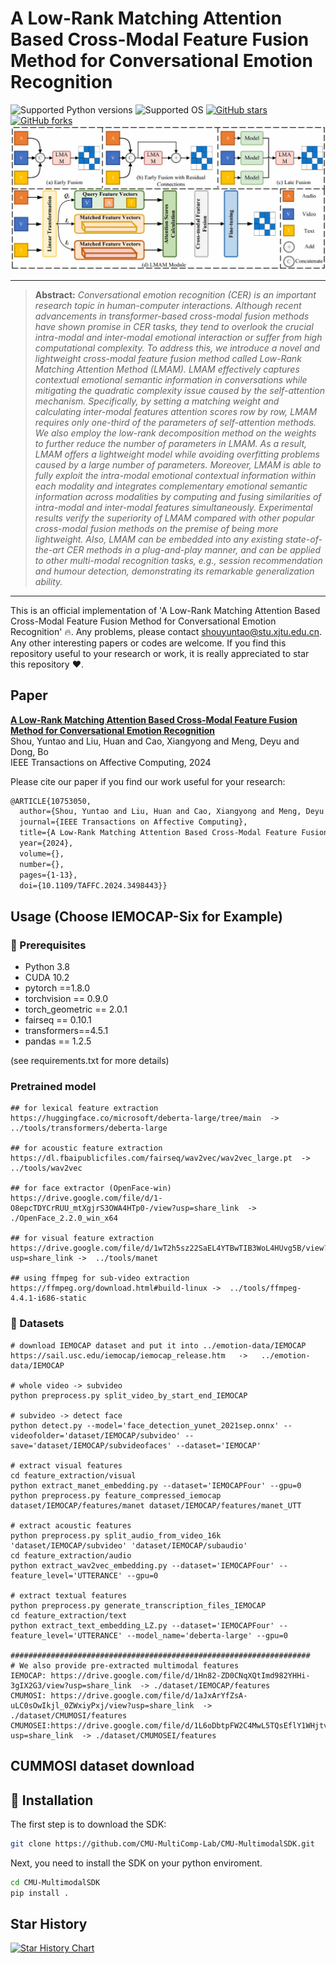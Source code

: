[stars-img]: https://img.shields.io/github/stars/yuntaoshou/LMAM?color=yellow
[stars-url]: https://github.com/yuntaoshou/LMAM/stargazers
[fork-img]: https://img.shields.io/github/forks/yuntaoshou/LMAM?color=lightblue&label=fork
[fork-url]: https://github.com/yuntaoshou/LMAM/network/members
[AKGR-url]: https://github.com/yuntaoshou/LMAM


# A Low-Rank Matching Attention Based Cross-Modal Feature Fusion Method for Conversational Emotion Recognition
![Supported Python versions](https://img.shields.io/badge/%20python-3.8-blue)
![Supported OS](https://img.shields.io/badge/%20Supported_OS-Windows-red)
[![GitHub stars][stars-img]][stars-url]
[![GitHub forks][fork-img]][fork-url]
![image](https://github.com/yuntaoshou/LMAM/blob/main/archi.png)
<hr />

> **Abstract:** *Conversational emotion recognition (CER) is an important research topic in human-computer interactions. Although recent advancements in transformer-based cross-modal fusion methods have shown promise in CER tasks, they tend to overlook the crucial intra-modal and inter-modal emotional interaction or suffer from high computational complexity. To address this, we introduce a novel and lightweight cross-modal feature fusion method called Low-Rank Matching Attention Method (LMAM). LMAM effectively captures contextual emotional semantic information in conversations while mitigating the quadratic complexity issue caused by the self-attention mechanism. Specifically, by setting a matching weight and calculating inter-modal features attention scores row by row, LMAM requires only one-third of the parameters of self-attention methods. We also employ the low-rank decomposition method on the weights to further reduce the number of parameters in LMAM. As a result, LMAM offers a lightweight model while avoiding overfitting problems caused by a large number of parameters. Moreover, LMAM is able to fully exploit the intra-modal emotional contextual information within each modality and integrates complementary emotional semantic information across modalities by computing and fusing similarities of intra-modal and inter-modal features simultaneously. Experimental results verify the superiority of LMAM compared with other popular cross-modal fusion methods on the premise of being more lightweight. Also, LMAM can be embedded into any existing state-of-the-art CER methods in a plug-and-play manner, and can be applied to other multi-modal recognition tasks, e.g., session recommendation and humour detection, demonstrating its remarkable generalization ability.*
<hr />


This is an official implementation of 'A Low-Rank Matching Attention Based Cross-Modal Feature Fusion Method for Conversational Emotion Recognition' :fire:. Any problems, please contact shouyuntao@stu.xjtu.edu.cn. Any other interesting papers or codes are welcome. If you find this repository useful to your research or work, it is really appreciated to star this repository :heart:.

## Paper
[**A Low-Rank Matching Attention Based Cross-Modal Feature Fusion Method for Conversational Emotion Recognition**](https://arxiv.org/abs/2306.17799)<br>
Shou, Yuntao and Liu, Huan and Cao, Xiangyong and Meng, Deyu and Dong, Bo<br>
IEEE Transactions on Affective Computing, 2024

Please cite our paper if you find our work useful for your research:

```tex
@ARTICLE{10753050,
  author={Shou, Yuntao and Liu, Huan and Cao, Xiangyong and Meng, Deyu and Dong, Bo},
  journal={IEEE Transactions on Affective Computing}, 
  title={A Low-Rank Matching Attention Based Cross-Modal Feature Fusion Method for Conversational Emotion Recognition}, 
  year={2024},
  volume={},
  number={},
  pages={1-13},
  doi={10.1109/TAFFC.2024.3498443}}
```

## Usage (Choose IEMOCAP-Six for Example)

### 🚀 Prerequisites
- Python 3.8
- CUDA 10.2
- pytorch ==1.8.0
- torchvision == 0.9.0
- torch_geometric == 2.0.1
- fairseq == 0.10.1
- transformers==4.5.1
- pandas == 1.2.5

(see requirements.txt for more details)


### Pretrained model

```shell
## for lexical feature extraction
https://huggingface.co/microsoft/deberta-large/tree/main  -> ../tools/transformers/deberta-large

## for acoustic feature extraction
https://dl.fbaipublicfiles.com/fairseq/wav2vec/wav2vec_large.pt  -> ../tools/wav2vec

## for face extractor (OpenFace-win)
https://drive.google.com/file/d/1-O8epcTDYCrRUU_mtXgjrS3OWA4HTp0-/view?usp=share_link  -> ./OpenFace_2.2.0_win_x64

## for visual feature extraction
https://drive.google.com/file/d/1wT2h5sz22SaEL4YTBwTIB3WoL4HUvg5B/view?usp=share_link ->  ../tools/manet

## using ffmpeg for sub-video extraction
https://ffmpeg.org/download.html#build-linux ->  ../tools/ffmpeg-4.4.1-i686-static
```



### 🚀 Datasets

~~~~shell
# download IEMOCAP dataset and put it into ../emotion-data/IEMOCAP
https://sail.usc.edu/iemocap/iemocap_release.htm   ->   ../emotion-data/IEMOCAP

# whole video -> subvideo
python preprocess.py split_video_by_start_end_IEMOCAP

# subvideo -> detect face
python detect.py --model='face_detection_yunet_2021sep.onnx' --videofolder='dataset/IEMOCAP/subvideo' --save='dataset/IEMOCAP/subvideofaces' --dataset='IEMOCAP'

# extract visual features
cd feature_extraction/visual
python extract_manet_embedding.py --dataset='IEMOCAPFour' --gpu=0
python preprocess.py feature_compressed_iemocap dataset/IEMOCAP/features/manet dataset/IEMOCAP/features/manet_UTT

# extract acoustic features
python preprocess.py split_audio_from_video_16k 'dataset/IEMOCAP/subvideo' 'dataset/IEMOCAP/subaudio'
cd feature_extraction/audio
python extract_wav2vec_embedding.py --dataset='IEMOCAPFour' --feature_level='UTTERANCE' --gpu=0

# extract textual features
python preprocess.py generate_transcription_files_IEMOCAP
cd feature_extraction/text
python extract_text_embedding_LZ.py --dataset='IEMOCAPFour' --feature_level='UTTERANCE' --model_name='deberta-large' --gpu=0

###################################################################
# We also provide pre-extracted multimodal features
IEMOCAP: https://drive.google.com/file/d/1Hn82-ZD0CNqXQtImd982YHHi-3gIX2G3/view?usp=share_link  -> ./dataset/IEMOCAP/features
CMUMOSI: https://drive.google.com/file/d/1aJxArYfZsA-uLC0sOwIkjl_0ZWxiyPxj/view?usp=share_link  -> ./dataset/CMUMOSI/features
CMUMOSEI:https://drive.google.com/file/d/1L6oDbtpFW2C4MwL5TQsEflY1WHjtv7L5/view?usp=share_link  -> ./dataset/CMUMOSEI/features
~~~~

## CUMMOSI dataset download

## 🚀 Installation

The first step is to download the SDK:

```bash
git clone https://github.com/CMU-MultiComp-Lab/CMU-MultimodalSDK.git
```

Next, you need to install the SDK on your python enviroment.

```bash
cd CMU-MultimodalSDK
pip install .
```

## Star History

[![Star History Chart](https://api.star-history.com/svg?repos=yuntaoshou/LMAM&type=Date)](https://star-history.com/#yuntaoshou/LMAM&Date)
